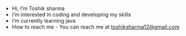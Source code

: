 -  Hi, I’m Toshik sharma  
-  I’m interested in coding and developing my skills   
-  I’m currently learning java
-  How to reach me - You can reach me at toshiksharma12@gmail.com  
 

<!---
toshik2005/toshik2005 is a ✨ special ✨ repository because its `README.md` (this file) appears on your GitHub profile.
You can click the Preview link to take a look at your changes.
--->
